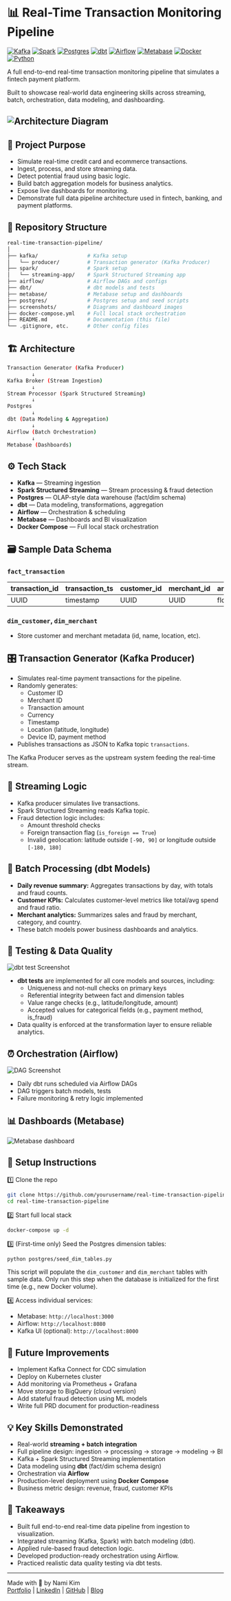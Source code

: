 # 📊 Real-Time Transaction Monitoring Pipeline

[![Kafka](https://img.shields.io/badge/Kafka-231F20?style=flat&logo=apachekafka&logoColor=white)]()
[![Spark](https://img.shields.io/badge/Spark-E25A1C?style=flat&logo=apachespark&logoColor=white)]()
[![Postgres](https://img.shields.io/badge/Postgres-336791?style=flat&logo=postgresql&logoColor=white)]()
[![dbt](https://img.shields.io/badge/dbt-FF694B?style=flat&logo=dbt&logoColor=white)]()
[![Airflow](https://img.shields.io/badge/Airflow-017CEE?style=flat&logo=apacheairflow&logoColor=white)]()
[![Metabase](https://img.shields.io/badge/Metabase-509EE3?style=flat&logo=metabase&logoColor=white)]()
[![Docker](https://img.shields.io/badge/Docker-2496ED?style=flat&logo=docker&logoColor=white)]()
[![Python](https://img.shields.io/badge/Python-3776AB?style=flat&logo=python&logoColor=white)]()

A full end-to-end real-time transaction monitoring pipeline that simulates a fintech payment platform.  

Built to showcase real-world data engineering skills across streaming, batch, orchestration, data modeling, and dashboarding.

![Architecture Diagram](./screenshots/architecture.png)
---

## 🚀 Project Purpose

- Simulate real-time credit card and ecommerce transactions.
- Ingest, process, and store streaming data.
- Detect potential fraud using basic logic.
- Build batch aggregation models for business analytics.
- Expose live dashboards for monitoring.
- Demonstrate full data pipeline architecture used in fintech, banking, and payment platforms.

## 📂 Repository Structure

```bash
real-time-transaction-pipeline/
│
├── kafka/                # Kafka setup
│   └── producer/         # Transaction generator (Kafka Producer)
├── spark/                # Spark setup
│   └── streaming-app/    # Spark Structured Streaming app
├── airflow/              # Airflow DAGs and configs
├── dbt/                  # dbt models and tests
├── metabase/             # Metabase setup and dashboards
├── postgres/             # Postgres setup and seed scripts
├── screenshots/          # Diagrams and dashboard images
├── docker-compose.yml    # Full local stack orchestration
├── README.md             # Documentation (this file)
└── .gitignore, etc.      # Other config files
```


## 🏗 Architecture

```bash
Transaction Generator (Kafka Producer)
        ↓
Kafka Broker (Stream Ingestion)
        ↓
Stream Processor (Spark Structured Streaming)
        ↓
Postgres    
        ↓
dbt (Data Modeling & Aggregation)
        ↓
Airflow (Batch Orchestration)
        ↓
Metabase (Dashboards)
```


## ⚙️ Tech Stack

* **Kafka** — Streaming ingestion
* **Spark Structured Streaming** — Stream processing & fraud detection
* **Postgres** — OLAP-style data warehouse (fact/dim schema)
* **dbt** — Data modeling, transformations, aggregation
* **Airflow** — Orchestration & scheduling
* **Metabase** — Dashboards and BI visualization
* **Docker Compose** — Full local stack orchestration


## 🗃 Sample Data Schema

### `fact_transaction`

| transaction_id | transaction_ts | customer_id | merchant_id | amount | currency | latitude | longitude | device_id | payment_method | is_foreign | is_fraud |
| -------------- | -------------- | ----------- | ----------- | ------ | -------- | -------- | --------- | --------- | -------------- | ---------- | -------- |
| UUID           | timestamp      | UUID        | UUID        | float  | string   | float    | float     | string    | string         | boolean    | boolean  |

### `dim_customer`, `dim_merchant`

* Store customer and merchant metadata (id, name, location, etc).

## 🎛 Transaction Generator (Kafka Producer)

- Simulates real-time payment transactions for the pipeline.
- Randomly generates:
  - Customer ID
  - Merchant ID
  - Transaction amount
  - Currency
  - Timestamp
  - Location (latitude, longitude)
  - Device ID, payment method
- Publishes transactions as JSON to Kafka topic `transactions`.

The Kafka Producer serves as the upstream system feeding the real-time stream.


## 🔄 Streaming Logic

* Kafka producer simulates live transactions.
* Spark Structured Streaming reads Kafka topic.
* Fraud detection logic includes:
  * Amount threshold checks
  * Foreign transaction flag (`is_foreign == True`)
  * Invalid geolocation: latitude outside `[-90, 90]` or longitude outside `[-180, 180]`

## 🧮 Batch Processing (dbt Models)

* **Daily revenue summary:** Aggregates transactions by day, with totals and fraud counts.
* **Customer KPIs:** Calculates customer-level metrics like total/avg spend and fraud ratio.
* **Merchant analytics:** Summarizes sales and fraud by merchant, category, and country.
* These batch models power business dashboards and analytics.

## 🧪 Testing & Data Quality

![dbt test Screenshot](./screenshots/dbt_test_result.png)

* **dbt tests** are implemented for all core models and sources, including:
  * Uniqueness and not-null checks on primary keys
  * Referential integrity between fact and dimension tables
  * Value range checks (e.g., latitude/longitude, amount)
  * Accepted values for categorical fields (e.g., payment method, is_fraud)
* Data quality is enforced at the transformation layer to ensure reliable analytics.

## ⏰ Orchestration (Airflow)
![DAG Screenshot](./screenshots/dag.png)

* Daily dbt runs scheduled via Airflow DAGs
* DAG triggers batch models, tests 
* Failure monitoring & retry logic implemented


## 📊 Dashboards (Metabase)

![Metabase dashboard](./screenshots/dashboard.jpg)


## 🐳 Setup Instructions

1️⃣ Clone the repo

```bash
git clone https://github.com/yourusername/real-time-transaction-pipeline.git
cd real-time-transaction-pipeline
```

2️⃣ Start full local stack

```bash
docker-compose up -d
```

3️⃣ (First-time only) Seed the Postgres dimension tables:

```bash
python postgres/seed_dim_tables.py
```

This script will populate the `dim_customer` and `dim_merchant` tables with sample data. Only run this step when the database is initialized for the first time (e.g., new Docker volume).

4️⃣ Access individual services:

* Metabase: `http://localhost:3000`
* Airflow: `http://localhost:8080`
* Kafka UI (optional): `http://localhost:8000`


## 🧭 Future Improvements

* Implement Kafka Connect for CDC simulation
* Deploy on Kubernetes cluster
* Add monitoring via Prometheus + Grafana
* Move storage to BigQuery (cloud version)
* Add stateful fraud detection using ML models
* Write full PRD document for production-readiness


## 💡 Key Skills Demonstrated

* Real-world **streaming + batch integration**
* Full pipeline design: ingestion → processing → storage → modeling → BI
* Kafka + Spark Structured Streaming implementation
* Data modeling using **dbt** (fact/dim schema design)
* Orchestration via **Airflow**
* Production-level deployment using **Docker Compose**
* Business metric design: revenue, fraud, customer KPIs


## 🚀 Takeaways

- Built full end-to-end real-time data pipeline from ingestion to visualization.
- Integrated streaming (Kafka, Spark) with batch modeling (dbt).
- Applied rule-based fraud detection logic.
- Developed production-ready orchestration using Airflow.
- Practiced realistic data quality testing via dbt tests.

---
Made with 🧡 by Nami Kim  
[Portfolio](https://namikimlab.github.io/) | [LinkedIn](https://linkedin.com/in/namixkim) | [GitHub](https://github.com/namikimlab) |  [Blog](https://namixkim.com) 